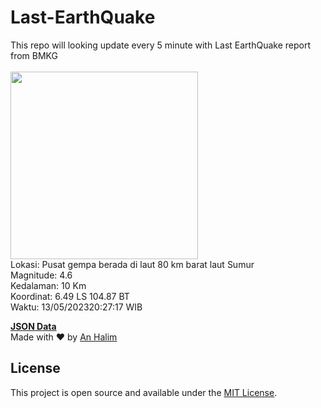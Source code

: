 # Last-EarthQuake
This repo will looking update every 5 minute with Last EarthQuake report from BMKG
<br>
<br>
<img src="https://static.bmkg.go.id/20230513202717.mmi.jpg" width="300"/>
<br>
Lokasi: Pusat gempa berada di laut 80 km barat laut Sumur <br>
Magnitude: 4.6 <br>
Kedalaman: 10 Km <br>
Koordinat: 6.49 LS 104.87 BT <br>
Waktu: 13/05/202320:27:17 WIB <br>

<a href="./data/data.json">**JSON Data**</a>
<br>
Made with ❤️ by <a href="https://github.com/an-halim">An Halim</a>
## License

This project is open source and available under the [MIT License](LICENSE).
